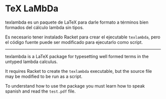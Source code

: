 # TeX LaMbDa

texlambda es un paquete de LaTeX para darle formato a términos bien formados del cálculo lambda sin tipos.

Es necesario tener instalado Racket para crear el ejecutable `texlambda`, pero el código fuente puede ser modificado para ejecutarlo como script.

---

texlambda is a LaTeX package for typesetting well formed terms in the untyped lambda calculus.

It requires Racket to create the `texlambda` executable, but the source file may be modified to 
be run as a script.

To understand how to use the package you must learn how to speak spanish and read the `test.pdf` file.